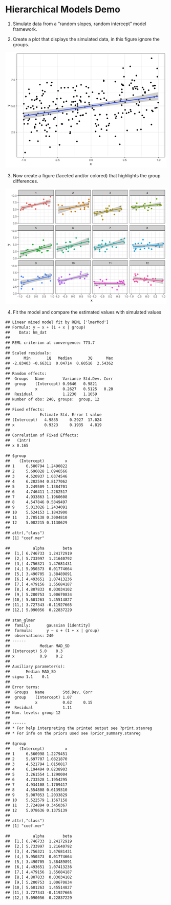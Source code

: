 Hierarchical Models Demo
================

1.  Simulate data from a “random slopes, random intercept” model
    framework.

2.  Create a plot that displays the simulated data, in this figure
    ignore the groups.

![](HierarchicalModels_DemoKey_files/figure-gfm/unnamed-chunk-2-1.png)<!-- -->

3.  Now create a figure (faceted and/or colored) that highlights the
    group differences.

![](HierarchicalModels_DemoKey_files/figure-gfm/unnamed-chunk-3-1.png)<!-- -->

4.  Fit the model and compare the estimated values with simulated values

<!-- end list -->

    ## Linear mixed model fit by REML ['lmerMod']
    ## Formula: y ~ x + (1 + x | group)
    ##    Data: hm_dat
    ## 
    ## REML criterion at convergence: 773.7
    ## 
    ## Scaled residuals: 
    ##      Min       1Q   Median       3Q      Max 
    ## -2.83403 -0.66311  0.04714  0.60516  2.54362 
    ## 
    ## Random effects:
    ##  Groups   Name        Variance Std.Dev. Corr
    ##  group    (Intercept) 0.9646   0.9821       
    ##           x           0.2627   0.5125   0.20
    ##  Residual             1.2230   1.1059       
    ## Number of obs: 240, groups:  group, 12
    ## 
    ## Fixed effects:
    ##             Estimate Std. Error t value
    ## (Intercept)   4.9835     0.2927  17.024
    ## x             0.9323     0.1935   4.819
    ## 
    ## Correlation of Fixed Effects:
    ##   (Intr)
    ## x 0.165

    ## $group
    ##    (Intercept)         x
    ## 1     6.580794 1.2490822
    ## 2     5.696028 1.0946566
    ## 3     4.520937 1.0374546
    ## 4     6.202594 0.8177062
    ## 5     3.249509 1.1384701
    ## 6     4.746411 1.2282517
    ## 7     4.933863 1.1960608
    ## 8     4.547846 0.5849497
    ## 9     5.013026 1.2434091
    ## 10    5.524153 1.1843900
    ## 11    3.705138 0.3004810
    ## 12    5.082215 0.1130629
    ## 
    ## attr(,"class")
    ## [1] "coef.mer"

    ##          alpha        beta
    ##  [1,] 6.746733  1.24172919
    ##  [2,] 5.733997  1.21640792
    ##  [3,] 4.756321  1.47681431
    ##  [4,] 5.950373  0.01774664
    ##  [5,] 3.490705  1.38489891
    ##  [6,] 4.493651  1.07413236
    ##  [7,] 4.479156  1.55684187
    ##  [8,] 4.807833  0.03034102
    ##  [9,] 5.200753  1.00670834
    ## [10,] 5.601263  1.45514827
    ## [11,] 3.727343 -0.11927665
    ## [12,] 5.090056  0.22837229

    ## stan_glmer
    ##  family:       gaussian [identity]
    ##  formula:      y ~ x + (1 + x | group)
    ##  observations: 240
    ## ------
    ##             Median MAD_SD
    ## (Intercept) 5.0    0.3   
    ## x           0.9    0.2   
    ## 
    ## Auxiliary parameter(s):
    ##       Median MAD_SD
    ## sigma 1.1    0.1   
    ## 
    ## Error terms:
    ##  Groups   Name        Std.Dev. Corr
    ##  group    (Intercept) 1.07         
    ##           x           0.62     0.15
    ##  Residual             1.11         
    ## Num. levels: group 12 
    ## 
    ## ------
    ## * For help interpreting the printed output see ?print.stanreg
    ## * For info on the priors used see ?prior_summary.stanreg

    ## $group
    ##    (Intercept)         x
    ## 1     6.560998 1.2279451
    ## 2     5.697707 1.0821870
    ## 3     4.521794 1.0150817
    ## 4     6.194494 0.8238903
    ## 5     3.261554 1.1290004
    ## 6     4.733528 1.1954295
    ## 7     4.934108 1.1709417
    ## 8     4.554808 0.6139310
    ## 9     5.007053 1.2033829
    ## 10    5.522579 1.1567158
    ## 11    3.724894 0.3450367
    ## 12    5.078636 0.1375139
    ## 
    ## attr(,"class")
    ## [1] "coef.mer"

    ##          alpha        beta
    ##  [1,] 6.746733  1.24172919
    ##  [2,] 5.733997  1.21640792
    ##  [3,] 4.756321  1.47681431
    ##  [4,] 5.950373  0.01774664
    ##  [5,] 3.490705  1.38489891
    ##  [6,] 4.493651  1.07413236
    ##  [7,] 4.479156  1.55684187
    ##  [8,] 4.807833  0.03034102
    ##  [9,] 5.200753  1.00670834
    ## [10,] 5.601263  1.45514827
    ## [11,] 3.727343 -0.11927665
    ## [12,] 5.090056  0.22837229
